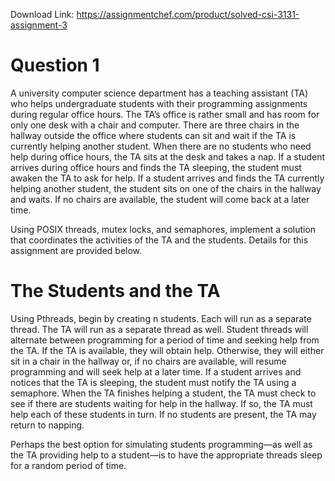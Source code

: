 Download Link: https://assignmentchef.com/product/solved-csi-3131-assignment-3
<br>









<h1>Question 1</h1>




A university computer science department has a teaching assistant (TA) who helps undergraduate students with their programming assignments during regular office hours. The TA’s office is rather small and has room for only one desk with a chair and computer. There are three chairs in the hallway outside the office where students can sit and wait if the TA is currently helping another student. When there are no students who need help during office hours, the TA sits at the desk and takes a nap. If a student arrives during office hours and finds the TA sleeping, the student must awaken the TA to ask for help. If a student arrives and finds the TA currently helping another student, the student sits on one of the chairs in the hallway and waits. If no chairs are available, the student will come back at a later time.




Using POSIX threads, mutex locks, and semaphores, implement a solution that coordinates the activities of the TA and the students. Details for this assignment are provided below.




<h1>The Students and the TA</h1>




Using Pthreads, begin by creating n students. Each will run as a separate thread. The TA will run as a separate thread as well. Student threads will alternate between programming for a period of time and seeking help from the TA. If the TA is available, they will obtain help. Otherwise, they will either sit in a chair in the hallway or, if no chairs are available, will resume programming and will seek help at a later time. If a student arrives and notices that the TA is sleeping, the student must notify the TA using a semaphore. When the TA finishes helping a student, the TA must check to see if there are students waiting for help in the hallway. If so, the TA must help each of these students in turn. If no students are present, the TA may return to napping.




Perhaps the best option for simulating students programming—as well as the TA providing help to a student—is to have the appropriate threads sleep for a random period of time.





